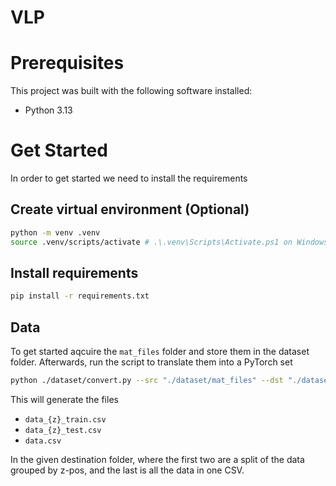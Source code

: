 # VLP

# Prerequisites

This project was built with the following software installed:
- Python 3.13

# Get Started

In order to get started we need to install the requirements

## Create virtual environment (Optional)
```bash
python -m venv .venv
source .venv/scripts/activate # .\.venv\Scripts\Activate.ps1 on Windows
```

## Install requirements
```bash
pip install -r requirements.txt
```

## Data

To get started aqcuire the `mat_files` folder and store them in the dataset folder. Afterwards, run the script to translate them into a PyTorch set

```bash
python ./dataset/convert.py --src "./dataset/mat_files" --dst "./dataset/exported" --normalise true --training_fraction 0.8 --seed 42
```

This will generate the files

- `data_{z}_train.csv`
- `data_{z}_test.csv`
- `data.csv`

In the given destination folder, where the first two are a split of the data grouped by z-pos, and the last is all the data in one CSV.